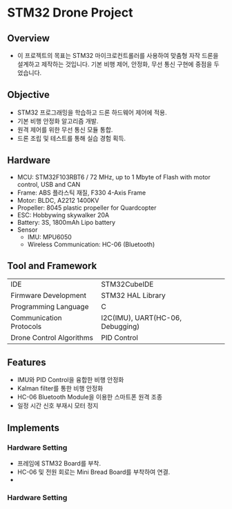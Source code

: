 # STM32 Drone Project

## Overview
- 이 프로젝트의 목표는 STM32 마이크로컨트롤러를 사용하여 맞춤형 자작 드론을 설계하고 제작하는 것입니다. 기본 비행 제어, 안정화, 무선 통신 구현에 중점을 두었습니다.

## Objective
- STM32 프로그래밍을 학습하고 드론 하드웨어 제어에 적용.
- 기본 비행 안정화 알고리즘 개발.
- 원격 제어를 위한 무선 통신 모듈 통합.
- 드론 조립 및 테스트를 통해 실습 경험 획득.

## Hardware
- MCU: STM32F103RBT6 / 72 MHz, up to 1 Mbyte of Flash with motor control, USB and CAN
- Frame: ABS 플라스틱 재질, F330 4-Axis Frame
- Motor: BLDC, A2212 1400KV
- Propeller: 8045 plastic propeller for Quardcopter
- ESC: Hobbywing skywalker 20A
- Battery: 3S, 1800mAh Lipo battery
- Sensor
  - IMU: MPU6050
  - Wireless Communication: HC-06 (Bluetooth)

## Tool and Framework

|     |     |
| --- | --- |
| IDE | STM32CubeIDE |
| Firmware Development | STM32 HAL Library |
| Programming Language | C |
| Communication Protocols | I2C(IMU), UART(HC-06, Debugging) | 
| Drone Control Algorithms | PID Control |

## Features
- IMU와 PID Control을 융합한 비행 안정화
- Kalman filter를 통한 비행 안정화
- HC-06 Bluetooth Module을 이용한 스마트폰 원격 조종
- 일정 시간 신호 부재시 모터 정지

## Implements

### Hardware Setting
- 프레임에 STM32 Board를 부착.
- HC-06 및 전원 회로는 Mini Bread Board를 부착하여 연결.
- 

### Hardware Setting
